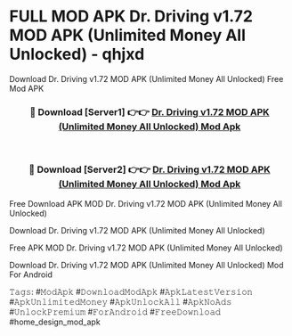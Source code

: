 # FULL MOD APK Dr. Driving v1.72 MOD APK (Unlimited Money All Unlocked) - qhjxd
Download Dr. Driving v1.72 MOD APK (Unlimited Money All Unlocked) Free Mod APK

<div align="center">
<h3>🔴 Download [Server1] 👉👉 <a href="https://apk-comot.site?title=Dr._Driving_v1.72_MOD_APK_(Unlimited_Money_All_Unlocked)">Dr. Driving v1.72 MOD APK (Unlimited Money All Unlocked) Mod Apk</a></h3><br>

<h3>🔴 Download [Server2] 👉👉 <a href="https://apk-comot.site?title=Dr._Driving_v1.72_MOD_APK_(Unlimited_Money_All_Unlocked)">Dr. Driving v1.72 MOD APK (Unlimited Money All Unlocked) Mod Apk</a></h3>
</div>


Free Download APK MOD Dr. Driving v1.72 MOD APK (Unlimited Money All Unlocked)

Download Dr. Driving v1.72 MOD APK (Unlimited Money All Unlocked) 

Free APK MOD Dr. Driving v1.72 MOD APK (Unlimited Money All Unlocked) 

Download Dr. Driving v1.72 MOD APK (Unlimited Money All Unlocked) Mod For Android

𝚃𝚊𝚐𝚜: #𝙼𝚘𝚍𝙰𝚙𝚔 #𝙳𝚘𝚠𝚗𝚕𝚘𝚊𝚍𝙼𝚘𝚍𝙰𝚙𝚔 #𝙰𝚙𝚔𝙻𝚊𝚝𝚎𝚜𝚝𝚅𝚎𝚛𝚜𝚒𝚘𝚗 #𝙰𝚙𝚔𝚄𝚗𝚕𝚒𝚖𝚒𝚝𝚎𝚍𝙼𝚘𝚗𝚎𝚢 #𝙰𝚙𝚔𝚄𝚗𝚕𝚘𝚌𝚔𝙰𝚕𝚕 #𝙰𝚙𝚔𝙽𝚘𝙰𝚍𝚜 #𝚄𝚗𝚕𝚘𝚌𝚔𝙿𝚛𝚎𝚖𝚒𝚞𝚖 #𝙵𝚘𝚛𝙰𝚗𝚍𝚛𝚘𝚒𝚍 #𝙵𝚛𝚎𝚎𝙳𝚘𝚠𝚗𝚕𝚘𝚊𝚍 #home_design_mod_apk